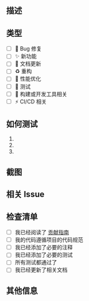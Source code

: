 ## 描述
<!-- 请描述这个 PR 解决的问题或添加的功能 -->

## 类型
<!-- 请在相关选项前打 [x] -->
- [ ] 🐛 Bug 修复
- [ ] ✨ 新功能
- [ ] 📝 文档更新
- [ ] ♻️ 重构
- [ ] 🚀 性能优化
- [ ] 🧪 测试
- [ ] 🔧 构建或开发工具相关
- [ ] ⚡️ CI/CD 相关

## 如何测试
<!-- 请描述如何测试你的更改 -->
1. 
2. 
3. 

## 截图
<!-- 如果适用，添加截图来展示你的更改 -->

## 相关 Issue
<!-- 例如：Fixes #123, Resolves #456 -->

## 检查清单
<!-- 请在完成的项目前打 [x] -->
- [ ] 我已经阅读了 [贡献指南](../CONTRIBUTING.md)
- [ ] 我的代码遵循项目的代码规范
- [ ] 我已经添加了必要的注释
- [ ] 我已经添加了必要的测试
- [ ] 所有测试都通过了
- [ ] 我已经更新了相关文档

## 其他信息
<!-- 任何其他相关信息 -->
